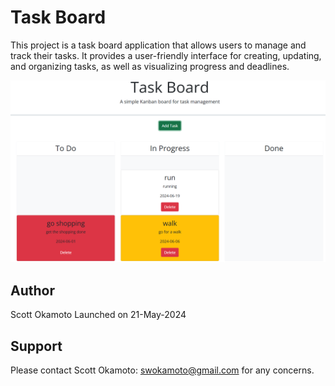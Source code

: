 # Task Board

This project is a task board application that allows users to manage and track their tasks. It provides a user-friendly interface for creating, updating, and organizing tasks, as well as visualizing progress and deadlines.

![home page](image.png)

## Author

Scott Okamoto
Launched on 21-May-2024

## Support

Please contact Scott Okamoto: swokamoto@gmail.com for any concerns.